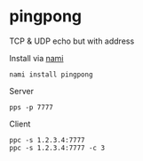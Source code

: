 # pingpong

TCP & UDP echo but with address

Install via [nami](https://github.com/txthinking/nami)

```
nami install pingpong
```

Server

```
pps -p 7777
```

Client

```
ppc -s 1.2.3.4:7777
ppc -s 1.2.3.4:7777 -c 3
```
